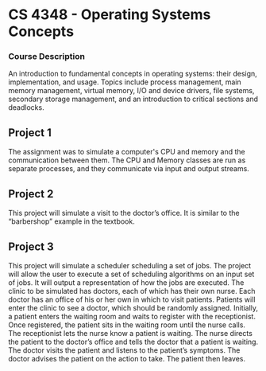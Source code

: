 # CS 4348 - Operating Systems Concepts

### Course Description  
An introduction to fundamental concepts in operating systems: their design, implementation, and usage. Topics include process management, main memory management, virtual memory, I/O and device drivers, file systems, secondary storage management, and an introduction to critical sections and deadlocks.

## Project 1
The assignment was to simulate a computer's CPU and memory and the communication between them. The CPU and Memory classes are run as separate processes, and they communicate via input and output streams.

## Project 2
This project will simulate a visit to the doctor’s office.  It is similar to the “barbershop” example in the textbook. 

## Project 3 
This project will simulate a scheduler scheduling a set of jobs.
The project will allow the user to execute a set of scheduling algorithms on an input set of jobs.  It will output a representation of how the jobs are executed. The clinic to be simulated has doctors, each of which has their own nurse.  Each doctor has an office of his or her own in which to visit patients.  Patients will enter the clinic to see a doctor, which should be randomly assigned.  Initially, a patient enters the waiting room and waits to register with the receptionist.  Once registered, the patient sits in the waiting room until the nurse calls.  The receptionist lets the nurse know a patient is waiting.  The nurse directs the patient to the doctor’s office and tells the doctor that a patient is waiting.  The doctor visits the patient and listens to the patient’s symptoms.  The doctor advises the patient on the action to take.  The patient then leaves.

